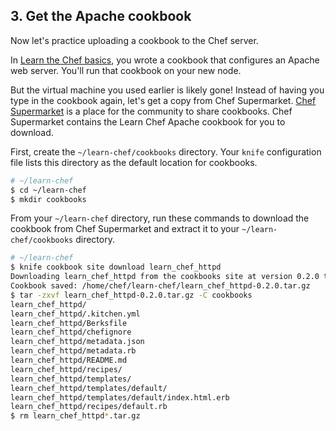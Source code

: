 ## 3. Get the Apache cookbook

Now let's practice uploading a cookbook to the Chef server.

In [Learn the Chef basics](/learn-the-basics/rhel/), you wrote a cookbook that configures an Apache web server. You'll run that cookbook on your new node.

But the virtual machine you used earlier is likely gone! Instead of having you type in the cookbook again, let's get a copy from Chef Supermarket. [Chef Supermarket](https://supermarket.chef.io/) is a place for the community to share cookbooks. Chef Supermarket contains the Learn Chef Apache cookbook for you to download.

First, create the <code class="file-path">~/learn-chef/cookbooks</code> directory. Your `knife` configuration file lists this directory as the default location for cookbooks.

```bash
# ~/learn-chef
$ cd ~/learn-chef
$ mkdir cookbooks
```

From your <code class="file-path">~/learn-chef</code> directory, run these commands to download the cookbook from Chef Supermarket and extract it to your <code class="file-path">~/learn-chef/cookbooks</code> directory.

```bash
# ~/learn-chef
$ knife cookbook site download learn_chef_httpd
Downloading learn_chef_httpd from the cookbooks site at version 0.2.0 to /home/chef/learn-chef/learn_chef_httpd-0.2.0.tar.gz
Cookbook saved: /home/chef/learn-chef/learn_chef_httpd-0.2.0.tar.gz
$ tar -zxvf learn_chef_httpd-0.2.0.tar.gz -C cookbooks
learn_chef_httpd/
learn_chef_httpd/.kitchen.yml
learn_chef_httpd/Berksfile
learn_chef_httpd/chefignore
learn_chef_httpd/metadata.json
learn_chef_httpd/metadata.rb
learn_chef_httpd/README.md
learn_chef_httpd/recipes/
learn_chef_httpd/templates/
learn_chef_httpd/templates/default/
learn_chef_httpd/templates/default/index.html.erb
learn_chef_httpd/recipes/default.rb
$ rm learn_chef_httpd*.tar.gz
```
